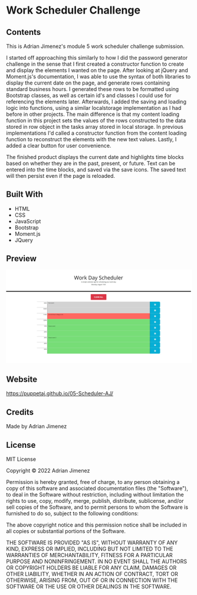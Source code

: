 # Work Scheduler Challenge

## Contents
This is Adrian Jimenez's module 5 work scheduler challenge submission.

I started off approaching this similarly to how I did the password generator challenge in the sense that I first created a constructor function to create and display the elements I wanted on the page. After looking at jQuery and Moment.js's documentation, I was able to use the syntax of both libraries to display the current date on the page, and generate rows containing standard business hours. I generated these rows to be formatted using Bootstrap classes, as well as certain id's and classes I could use for referencing the elements later. Afterwards, I added the saving and loading logic into functions, using a similar localstorage implementation as I had before in other projects. The main difference is that my content loading function in this project sets the values of the rows constructed to the data stored in row object in the tasks array stored in local storage. In previous implementations I'd called a constructor function from the content loading function to reconstruct the elements with the new text values. Lastly, I added a clear button for user convenience.

The finished product displays the current date and highlights time blocks based on whether they are in the past, present, or future. Text can be entered into the time blocks, and saved via the save icons. The saved text will then persist even if the page is reloaded.

## Built With
* HTML
* CSS
* JavaScript
* Bootstrap
* Moment.js
* JQuery

## Preview
![Preview](./assets/images/preview.jpg)

## Website
https://puppetaj.github.io/05-Scheduler-AJ/

## Credits
Made by Adrian Jimenez

## License

MIT License

Copyright ©️ 2022 Adrian Jimenez

Permission is hereby granted, free of charge, to any person obtaining a copy
of this software and associated documentation files (the "Software"), to deal
in the Software without restriction, including without limitation the rights
to use, copy, modify, merge, publish, distribute, sublicense, and/or sell
copies of the Software, and to permit persons to whom the Software is
furnished to do so, subject to the following conditions:

The above copyright notice and this permission notice shall be included in all
copies or substantial portions of the Software.

THE SOFTWARE IS PROVIDED "AS IS", WITHOUT WARRANTY OF ANY KIND, EXPRESS OR
IMPLIED, INCLUDING BUT NOT LIMITED TO THE WARRANTIES OF MERCHANTABILITY,
FITNESS FOR A PARTICULAR PURPOSE AND NONINFRINGEMENT. IN NO EVENT SHALL THE
AUTHORS OR COPYRIGHT HOLDERS BE LIABLE FOR ANY CLAIM, DAMAGES OR OTHER
LIABILITY, WHETHER IN AN ACTION OF CONTRACT, TORT OR OTHERWISE, ARISING FROM,
OUT OF OR IN CONNECTION WITH THE SOFTWARE OR THE USE OR OTHER DEALINGS IN THE
SOFTWARE.
